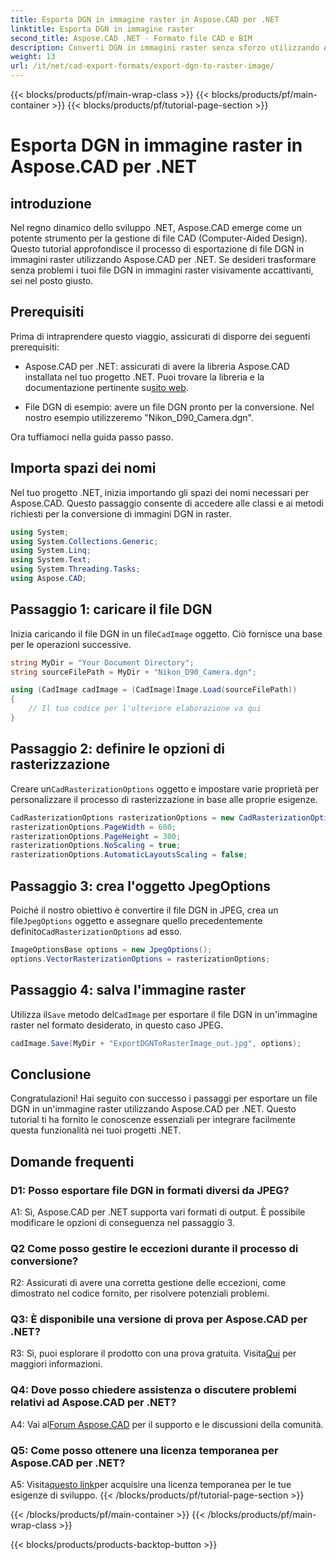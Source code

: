 ```yaml
---
title: Esporta DGN in immagine raster in Aspose.CAD per .NET
linktitle: Esporta DGN in immagine raster
second_title: Aspose.CAD .NET - Formato file CAD e BIM
description: Converti DGN in immagini raster senza sforzo utilizzando Aspose.CAD per .NET. Esplora la guida passo passo e libera la potenza di .NET nella manipolazione dei file CAD.
weight: 13
url: /it/net/cad-export-formats/export-dgn-to-raster-image/
---
```


{{< blocks/products/pf/main-wrap-class >}}
{{< blocks/products/pf/main-container >}}
{{< blocks/products/pf/tutorial-page-section >}}

# Esporta DGN in immagine raster in Aspose.CAD per .NET

## introduzione

Nel regno dinamico dello sviluppo .NET, Aspose.CAD emerge come un potente strumento per la gestione di file CAD (Computer-Aided Design). Questo tutorial approfondisce il processo di esportazione di file DGN in immagini raster utilizzando Aspose.CAD per .NET. Se desideri trasformare senza problemi i tuoi file DGN in immagini raster visivamente accattivanti, sei nel posto giusto.

## Prerequisiti

Prima di intraprendere questo viaggio, assicurati di disporre dei seguenti prerequisiti:

-  Aspose.CAD per .NET: assicurati di avere la libreria Aspose.CAD installata nel tuo progetto .NET. Puoi trovare la libreria e la documentazione pertinente su[sito web](https://reference.aspose.com/cad/net/).

- File DGN di esempio: avere un file DGN pronto per la conversione. Nel nostro esempio utilizzeremo "Nikon_D90_Camera.dgn".

Ora tuffiamoci nella guida passo passo.

## Importa spazi dei nomi

Nel tuo progetto .NET, inizia importando gli spazi dei nomi necessari per Aspose.CAD. Questo passaggio consente di accedere alle classi e ai metodi richiesti per la conversione di immagini DGN in raster.

```csharp
using System;
using System.Collections.Generic;
using System.Linq;
using System.Text;
using System.Threading.Tasks;
using Aspose.CAD;
```

## Passaggio 1: caricare il file DGN

 Inizia caricando il file DGN in un file`CadImage` oggetto. Ciò fornisce una base per le operazioni successive.

```csharp
string MyDir = "Your Document Directory";
string sourceFilePath = MyDir + "Nikon_D90_Camera.dgn";

using (CadImage cadImage = (CadImage)Image.Load(sourceFilePath))
{
    // Il tuo codice per l'ulteriore elaborazione va qui
}
```

## Passaggio 2: definire le opzioni di rasterizzazione

 Creare un`CadRasterizationOptions` oggetto e impostare varie proprietà per personalizzare il processo di rasterizzazione in base alle proprie esigenze.

```csharp
CadRasterizationOptions rasterizationOptions = new CadRasterizationOptions();
rasterizationOptions.PageWidth = 600;
rasterizationOptions.PageHeight = 300;
rasterizationOptions.NoScaling = true;
rasterizationOptions.AutomaticLayoutsScaling = false;
```

## Passaggio 3: crea l'oggetto JpegOptions

 Poiché il nostro obiettivo è convertire il file DGN in JPEG, crea un file`JpegOptions` oggetto e assegnare quello precedentemente definito`CadRasterizationOptions` ad esso.

```csharp
ImageOptionsBase options = new JpegOptions();
options.VectorRasterizationOptions = rasterizationOptions;
```

## Passaggio 4: salva l'immagine raster

 Utilizza il`Save` metodo del`CadImage` per esportare il file DGN in un'immagine raster nel formato desiderato, in questo caso JPEG.

```csharp
cadImage.Save(MyDir + "ExportDGNToRasterImage_out.jpg", options);
```

## Conclusione

Congratulazioni! Hai seguito con successo i passaggi per esportare un file DGN in un'immagine raster utilizzando Aspose.CAD per .NET. Questo tutorial ti ha fornito le conoscenze essenziali per integrare facilmente questa funzionalità nei tuoi progetti .NET.

## Domande frequenti

### D1: Posso esportare file DGN in formati diversi da JPEG?

A1: Sì, Aspose.CAD per .NET supporta vari formati di output. È possibile modificare le opzioni di conseguenza nel passaggio 3.

### Q2 Come posso gestire le eccezioni durante il processo di conversione?

R2: Assicurati di avere una corretta gestione delle eccezioni, come dimostrato nel codice fornito, per risolvere potenziali problemi.

### Q3: È disponibile una versione di prova per Aspose.CAD per .NET?

 R3: Sì, puoi esplorare il prodotto con una prova gratuita. Visita[Qui](https://releases.aspose.com/) per maggiori informazioni.

### Q4: Dove posso chiedere assistenza o discutere problemi relativi ad Aspose.CAD per .NET?

 A4: Vai al[Forum Aspose.CAD](https://forum.aspose.com/c/cad/19) per il supporto e le discussioni della comunità.

### Q5: Come posso ottenere una licenza temporanea per Aspose.CAD per .NET?

 A5: Visita[questo link](https://purchase.aspose.com/temporary-license/)per acquisire una licenza temporanea per le tue esigenze di sviluppo.
{{< /blocks/products/pf/tutorial-page-section >}}

{{< /blocks/products/pf/main-container >}}
{{< /blocks/products/pf/main-wrap-class >}}

{{< blocks/products/products-backtop-button >}}
